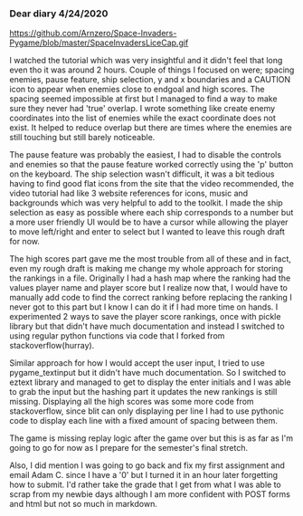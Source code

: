 ### Dear diary 4/24/2020 
https://github.com/Arnzero/Space-Invaders-Pygame/blob/master/SpaceInvadersLiceCap.gif

I watched the tutorial which was very insightful and it didn't feel that long
even tho it was around 2 hours. Couple of things I focused on were;
spacing enemies, pause feature, ship selection, y and x boundaries
and a CAUTION icon to appear when enemies close to endgoal and high scores.
The spacing seemed impossible at first but I managed to find a way
to make sure they never had 'true' overlap. I wrote something like
create enemy coordinates into the list of enemies while the exact
coordinate does not exist. It helped to reduce overlap but there are 
times where the enemies are still touching but still barely noticeable.

The pause feature was probably the easiest, I had to disable the 
controls and enemies so that the pause feature worked correctly
using the 'p' button on the keyboard. The ship selection wasn't
difficult, it was a bit tedious having to find good flat icons
from the site that the video recommended, the video tutorial had
like 3 website references for icons, music and backgrounds which was
very helpful to add to the toolkit. I made the ship selection
as easy as possible where each ship corresponds to a number
but a more user friendly UI would be to have a cursor
while allowing the player to move left/right and enter
to select but I wanted to leave this rough draft for now.

The high scores part gave me the most trouble from
all of these and in fact, even my rough draft is making
me change my whole approach for storing the rankings in a file.
Originally I had a hash map where the ranking had the values
player name and player score but I realize now that, I would have to
manually add code to find the correct ranking before replacing the ranking
I never got to this part but I know I can do it if I had more time on
hands. I experimented 2 ways to save the player score rankings, once 
with pickle library but that didn't have much documentation and
instead I switched to using regular python functions via code
that I forked from stackoverflow(hurray).

Similar approach for how I would accept the user input,
I tried to use  pygame_textinput but it didn't have much documentation.
So I switched to eztext library and managed to get to display 
the enter initials and I was able to grab the input but
the hashing part it updates the new rankings is still missing.
Displaying all the high scores was some more code from
stackoverflow, since blit can only displaying per line
I had to use pythonic code to display each line with a
fixed amount of spacing between them.

The game is missing replay logic after the game over but
this is as far as I'm going to go for now as I prepare
for the semester's final stretch.

Also, I did mention I was going to go back and fix
my first assignment and email Adam C. since I have
a '0' but I turned it in an hour later forgetting how 
to submit. I'd rather take the grade that I get 
from what I was able to scrap from my newbie days
although I am more confident with POST forms and html
but not so much in markdown.
